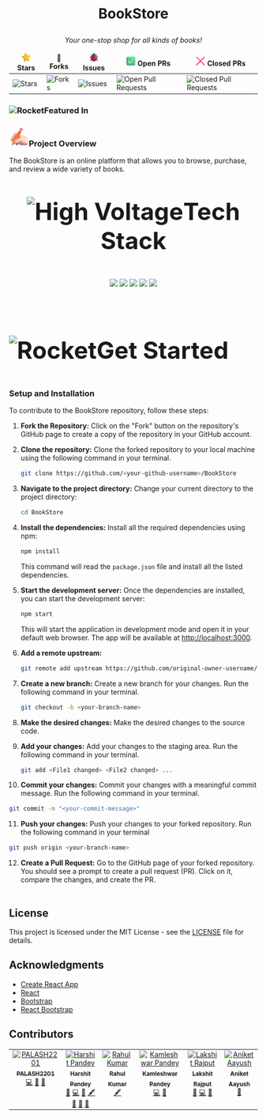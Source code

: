 <div align="center">

<div align="center">

# <p>BookStore</p>

<i><p>Your one-stop shop for all kinds of books!</p></i>

</div>

<table align="center">
    <thead align="center">
        <tr border: 1px;>
            <td><b><img src="https://raw.githubusercontent.com/Tarikul-Islam-Anik/tarikul-islam-anik/main/assets/images/Star.png" width="20" height="20"> Stars</b></td>
            <td><b>🍴 Forks</b></td>
            <td><b><img src="https://raw.githubusercontent.com/Tarikul-Islam-Anik/tarikul-islam-anik/main/assets/images/Lady%20Beetle.png" width="20" height="20"> Issues</b></td>
            <td><b><img src="https://raw.githubusercontent.com/Tarikul-Islam-Anik/tarikul-islam-anik/main/assets/images/Check%20Mark%20Button.png" width="20" height="20"> Open PRs</b></td>
            <td><b><img src="https://raw.githubusercontent.com/Tarikul-Islam-Anik/tarikul-islam-anik/main/assets/images/Cross%20Mark.png" width="20" height="20"> Closed PRs</b></td>
        </tr>
     </thead>
    <tbody>
         <tr>
            <td><img alt="Stars" src="https://img.shields.io/github/stars/harshit1142/BookStore?style=flat&logo=github"/></td>
             <td><img alt="Forks" src="https://img.shields.io/github/forks/harshit1142/BookStore?style=flat&logo=github"/></td>
            <td><img alt="Issues" src="https://img.shields.io/github/issues/harshit1142/BookStore?style=flat&logo=github"/></td>
            <td><img alt="Open Pull Requests" src="https://img.shields.io/github/issues-pr/harshit1142/BookStore?style=flat&logo=github"/></td>
           <td><img alt="Closed Pull Requests" src="https://img.shields.io/github/issues-pr-closed/harshit1142/BookStore?style=flat&color=critical&logo=github"/></td>
        </tr>
    </tbody>
</table>
</div>

<h3> <img src="https://raw.githubusercontent.com/Tarikul-Islam-Anik/Animated-Fluent-Emojis/master/Emojis/Travel%20and%20places/Rocket.png" alt="Rocket" width="40" height="40" />Featured In</h3>

<h3><img src="https://raw.githubusercontent.com/Tarikul-Islam-Anik/tarikul-islam-anik/main/assets/images/Writing%20Hand%20Light%20Skin%20Tone.png" alt="Rocket" width="40" height="40" />Project Overview</h3>
<p style="font-family:var(--ff-philosopher);">
The BookStore is an online platform that allows you to browse, purchase, and review a wide variety of books.</p>

## <p style="font-family:var(--ff-philosopher);font-size:3rem;text-align:center;"><img src="https://raw.githubusercontent.com/Tarikul-Islam-Anik/Animated-Fluent-Emojis/master/Emojis/Travel%20and%20places/High%20Voltage.png" alt="High Voltage" width="40" height="40" />Tech Stack</p>
<center>
<a href="https://react.dev/"><img src="https://img.shields.io/badge/-ReactJs-61DAFB?logo=react&logoColor=white&style=for-the-badge"></a>
<a href="https://developer.mozilla.org/en-US/docs/Web/JavaScript"><img src="https://img.shields.io/badge/JavaScript-F7DF1E.svg?style=for-the-badge&logo=JavaScript&logoColor=black"></a>
<a href="https://react-redux.js.org/"><img src="https://img.shields.io/badge/redux-764ABC?style=for-the-badge&logo=redux&logoColor=white"></a>
<a href="https://getbootstrap.com/"><img src="https://img.shields.io/badge/Bootstrap-7952B3.svg?style=for-the-badge&logo=Bootstrap&logoColor=black"></a>
<a href="https://developer.mozilla.org/en-US/docs/Web/CSS"><img src="https://img.shields.io/badge/CSS3-1572B6.svg?style=for-the-badge&logo=CSS3&logoColor=black"></a>
</center>

<br><br>

## <p style="font-size:3rem;"><img src="https://raw.githubusercontent.com/Tarikul-Islam-Anik/Animated-Fluent-Emojis/master/Emojis/Travel%20and%20places/Rocket.png" alt="Rocket" width="40" height="40" />Get Started</p>

### Setup and Installation

<p style="font-family:var(--ff-philosopher);">To contribute to the BookStore repository, follow these steps:</p>

1. **Fork the Repository:**
   Click on the "Fork" button on the repository's GitHub page to create a copy of the repository in your GitHub account.

2. **Clone the repository:**
   Clone the forked repository to your local machine using the following command in your terminal.
   ```bash
   git clone https://github.com/<your-github-username>/BookStore
   ```

3. **Navigate to the project directory:**
   Change your current directory to the project directory:
   ```bash
   cd BookStore
   ```

4. **Install the dependencies:**
   Install all the required dependencies using npm:
   ```bash
   npm install
   ```
   This command will read the `package.json` file and install all the listed dependencies.

5. **Start the development server:**
   Once the dependencies are installed, you can start the development server:
   ```bash
   npm start
   ```
   This will start the application in development mode and open it in your default web browser. The app will be available at [http://localhost:3000](http://localhost:3000).

6. **Add a remote upstream:**
   ```bash
   git remote add upstream https://github.com/original-owner-username/BookStore
   ```

7. **Create a new branch:**
   Create a new branch for your changes. Run the following command in your terminal.
   ```bash
   git checkout -b <your-branch-name>
   ```

8. **Make the desired changes:**
   Make the desired changes to the source code.

9. **Add your changes:**
   Add your changes to the staging area. Run the following command in your terminal.
   ```bash
   git add <File1 changed> <File2 changed> ...
   ```

10. **Commit your changes:**
   Commit your changes with a meaningful commit message. Run the following command in your terminal.
   ```bash
   git commit -m "<your-commit-message>"
   ```

11. **Push your changes:**
   Push your changes to your forked repository. Run the following command in your terminal
   ```bash
   git push origin <your-branch-name>
   ```

12. **Create a Pull Request:**
   Go to the GitHub page of your forked repository. You should see a prompt to create a pull request (PR). Click on it, compare the changes, and create the PR.
<br><br>

## License

This project is licensed under the MIT License - see the [LICENSE](LICENSE) file for details.

## Acknowledgments

- [Create React App](https://create-react-app.dev/)
- [React](https://reactjs.org/)
- [Bootstrap](https://getbootstrap.com/)
- [React Bootstrap](https://react-bootstrap.github.io/)

## Contributors 

<p align="center">
<!-- ALL-CONTRIBUTORS-LIST:START - Do not remove or modify this section -->
<!-- prettier-ignore-start -->
<!-- markdownlint-disable -->
<table>
  <tbody>
    <tr>
      <td align="center" valign="top" width="14.28%"><a href="https://github.com/PALASH2201"><img src="https://avatars.githubusercontent.com/u/129573364?v=4?s=100" width="100px;" alt="PALASH2201"/><br /><sub><b>PALASH2201</b></sub></a><br /><a href="https://github.com/harshit1142/BookStore/commits?author=PALASH2201" title="Code">💻</a> <a href="#design-PALASH2201" title="Design">🎨</a> <a href="#ideas-PALASH2201" title="Ideas, Planning, & Feedback">🤔</a></td>
      <td align="center" valign="top" width="14.28%"><a href="https://github.com/harshit1142"><img src="https://avatars.githubusercontent.com/u/112557145?v=4?s=100" width="100px;" alt="Harshit Pandey"/><br /><sub><b>Harshit Pandey</b></sub></a><br /><a href="#design-harshit1142" title="Design">🎨</a> <a href="https://github.com/harshit1142/BookStore/commits?author=harshit1142" title="Code">💻</a> <a href="https://github.com/harshit1142/BookStore/issues?q=author%3Aharshit1142" title="Bug reports">🐛</a> <a href="#content-harshit1142" title="Content">🖋</a> <a href="#data-harshit1142" title="Data">🔣</a> <a href="#projectManagement-harshit1142" title="Project Management">📆</a> <a href="https://github.com/harshit1142/BookStore/pulls?q=is%3Apr+reviewed-by%3Aharshit1142" title="Reviewed Pull Requests">👀</a></td>
      <td align="center" valign="top" width="14.28%"><a href="https://github.com/rahulgithub-web"><img src="https://avatars.githubusercontent.com/u/129573124?v=4?s=100" width="100px;" alt="Rahul Kumar"/><br /><sub><b>Rahul Kumar</b></sub></a><br /><a href="#content-rahulgithub-web" title="Content">🖋</a></td>
      <td align="center" valign="top" width="14.28%"><a href="https://github.com/Kamp7"><img src="https://avatars.githubusercontent.com/u/173179515?v=4?s=100" width="100px;" alt="Kamleshwar Pandey"/><br /><sub><b>Kamleshwar Pandey</b></sub></a><br /><a href="https://github.com/harshit1142/BookStore/commits?author=Kamp7" title="Code">💻</a> <a href="#data-Kamp7" title="Data">🔣</a></td>
      <td align="center" valign="top" width="14.28%"><a href="https://github.com/lakshitrajput"><img src="https://avatars.githubusercontent.com/u/110688132?v=4?s=100" width="100px;" alt="Lakshit Rajput"/><br /><sub><b>Lakshit Rajput</b></sub></a><br /><a href="https://github.com/harshit1142/BookStore/issues?q=author%3Alakshitrajput" title="Bug reports">🐛</a> <a href="https://github.com/harshit1142/BookStore/commits?author=lakshitrajput" title="Code">💻</a> <a href="#data-lakshitrajput" title="Data">🔣</a></td>
      <td align="center" valign="top" width="14.28%"><a href="https://github.com/aniketaayush29"><img src="https://avatars.githubusercontent.com/u/139592107?v=4?s=100" width="100px;" alt="Aniket Aayush"/><br /><sub><b>Aniket Aayush</b></sub></a><br /><a href="#data-aniketaayush29" title="Data">🔣</a></td>
    </tr>
  </tbody>
</table>

<!-- markdownlint-restore -->
<!-- prettier-ignore-end -->

<!-- ALL-CONTRIBUTORS-LIST:END -->
